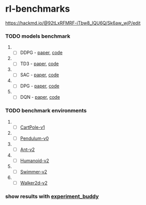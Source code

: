 # rl-benchmarks

https://hackmd.io/@92tLxRFMRF-iTbw8_IQU6Q/Sk6aw_wjP/edit

### TODO models benchmark

1. - [ ] DDPG - [paper](https://arxiv.org/abs/1509.02971), [code]()
4. - [ ] TD3 - [paper](https://spinningup.openai.com/en/latest/algorithms/td3.html), [code]()
5. - [ ] SAC - [paper](https://arxiv.org/pdf/1801.01290.pdf), [code]()
2. - [ ] DPG - [paper](https://deepmind.com/research/publications/deterministic-policy-gradient-algorithms), [code]()
3. - [ ] DQN - [paper](https://arxiv.org/abs/1312.5602), [code]()

### TODO benchmark environments 

1. - [ ] [CartPole-v1](https://gym.openai.com/envs/CartPole-v1)
2. - [ ] [Pendulum-v0](https://gym.openai.com/envs/Pendulum-v0)
1. - [ ] [Ant-v2](https://gym.openai.com/envs/Ant-v2)
1. - [ ] [Humanoid-v2](https://gym.openai.com/envs/Humanoid-v2)
1. - [ ] [Swimmer-v2](https://gym.openai.com/envs/Swimmer-v2)
1. - [ ] [Walker2d-v2](https://gym.openai.com/envs/Walker2d-v2)

### show results with [experiment_buddy](https://github.com/ministry-of-silly-code/experiment_buddy)


